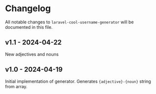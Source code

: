 # Changelog

All notable changes to `laravel-cool-username-generator` will be documented in this file.

## v1.1 - 2024-04-22

New adjectives and nouns

## v1.0 - 2024-04-19

Initial implementation of generator. Generates `{adjective}-{noun}` string from array.

